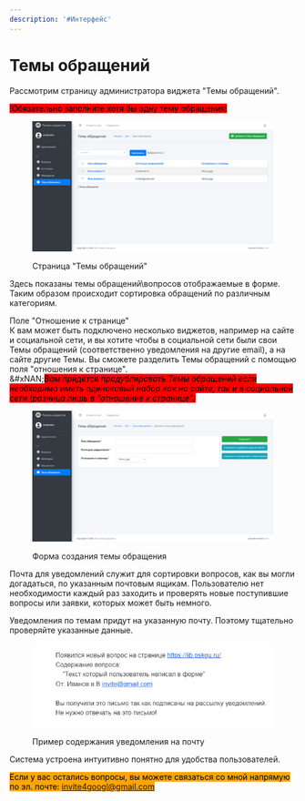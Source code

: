 ```yaml
---
description: '#Интерфейс'
---
```


# Темы обращений

Рассмотрим страницу администратора виджета "Темы обращений".

<mark style="background-color:red;">!Обязательно заполните хотя бы одну тему обращения!</mark>

<figure><img src="../.gitbook/assets/image (10).png" alt=""><figcaption><p>Страница "Темы обращений"</p></figcaption></figure>

Здесь показаны темы обращений\вопросов отображаемые в форме.  Таким образом происходит сортировка обращений по различным категориям.

Поле "Отношение к странице"\
К вам может быть подключено несколько виджетов, например на сайте и социальной сети, и вы хотите чтобы в социальной сети были свои Темы обращений (соответственно уведомления  на другие email), а на сайте другие Темы. Вы сможете разделить Темы обращений с помощью поля "отношения к странице".\
&#xNAN;_<mark style="background-color:red;">Вам придётся продублировать Темы обращений если необходимо иметь одинокавый набор как на сайте, так и в социальной сети (разница лишь в "отношение к странице")</mark>_

<figure><img src="../.gitbook/assets/image (11).png" alt=""><figcaption><p>Форма создания темы обращения</p></figcaption></figure>

Почта для уведомлений служит для сортировки вопросов, как вы могли догадаться, по указанным почтовым ящикам. Пользователю нет необходимости каждый раз заходить и проверять новые поступившие вопросы или заявки, которых может быть немного.&#x20;

Уведомления по темам придут на указанную почту. Поэтому тщательно проверяйте указанные данные.

<figure><img src="../.gitbook/assets/image (15).png" alt=""><figcaption><p>Пример содержания уведомления на почту</p></figcaption></figure>

Система устроена интуитивно понятно для удобства пользователей.&#x20;

<mark style="background-color:orange;">Если у вас остались вопросы, вы можете связаться со мной напрямую по эл. почте: invite4googl@gmail.com</mark>
